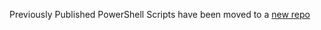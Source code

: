 Previously Published PowerShell Scripts have been moved to a [new repo](https://github.com/chrislittle/Scripts)